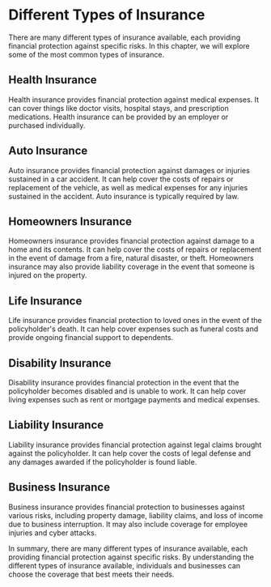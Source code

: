 # Different Types of Insurance

There are many different types of insurance available, each providing financial protection against specific risks. In this chapter, we will explore some of the most common types of insurance.

Health Insurance
----------------

Health insurance provides financial protection against medical expenses. It can cover things like doctor visits, hospital stays, and prescription medications. Health insurance can be provided by an employer or purchased individually.

Auto Insurance
--------------

Auto insurance provides financial protection against damages or injuries sustained in a car accident. It can help cover the costs of repairs or replacement of the vehicle, as well as medical expenses for any injuries sustained in the accident. Auto insurance is typically required by law.

Homeowners Insurance
--------------------

Homeowners insurance provides financial protection against damage to a home and its contents. It can help cover the costs of repairs or replacement in the event of damage from a fire, natural disaster, or theft. Homeowners insurance may also provide liability coverage in the event that someone is injured on the property.

Life Insurance
--------------

Life insurance provides financial protection to loved ones in the event of the policyholder's death. It can help cover expenses such as funeral costs and provide ongoing financial support to dependents.

Disability Insurance
--------------------

Disability insurance provides financial protection in the event that the policyholder becomes disabled and is unable to work. It can help cover living expenses such as rent or mortgage payments and medical expenses.

Liability Insurance
-------------------

Liability insurance provides financial protection against legal claims brought against the policyholder. It can help cover the costs of legal defense and any damages awarded if the policyholder is found liable.

Business Insurance
------------------

Business insurance provides financial protection to businesses against various risks, including property damage, liability claims, and loss of income due to business interruption. It may also include coverage for employee injuries and cyber attacks.

In summary, there are many different types of insurance available, each providing financial protection against specific risks. By understanding the different types of insurance available, individuals and businesses can choose the coverage that best meets their needs.

